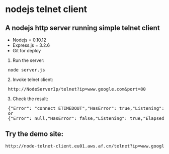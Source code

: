 # nodejs telnet client

## A nodejs http server running simple telnet client

* Nodejs = 0.10.12
* Express.js = 3.2.6
* Git for deploy


1. Run the server:
<pre>
 node server.js
</pre>

2. Invoke telnet client:
<pre>
 http://NodeServerIp/telnet?ip=www.google.com&port=80
</pre>

3. Check the result:
<pre>
 {"Error": "connect ETIMEDOUT","HasError": true,"Listening": false,"ElapsedTime": "21006.4 ms"}
 or
 {"Error": null,"HasError": false,"Listening": true,"ElapsedTime": "103.5 ms"}
</pre>

## Try the demo site:
<pre>
http://node-telnet-client.eu01.aws.af.cm/telnet?ip=www.google.com&port=80
</pre>